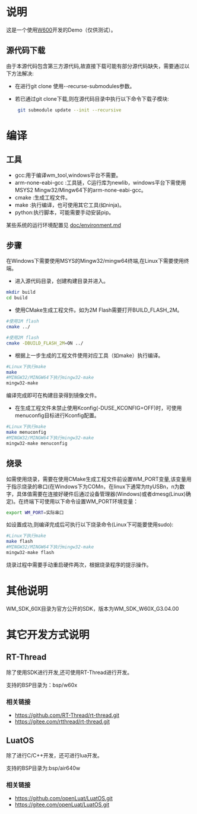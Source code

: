 # 说明

这是一个使用[W600](https://www.winnermicro.com/html/1/156/158/497.html)开发的Demo（仅供测试）。
## 源代码下载

由于本源代码包含第三方源代码,故直接下载可能有部分源代码缺失，需要通过以下方法解决:

- 在进行git clone 使用--recurse-submodules参数。

- 若已通过git clone下载,则在源代码目录中执行以下命令下载子模块:

  ```bash
   git submodule update --init --recursive
  ```

# 编译

## 工具

- gcc:用于编译wm_tool,windows平台不需要。
- arm-none-eabi-gcc :工具链，C运行库为newlib，windows平台下需使用MSYS2 Mingw32/Mingw64下的arm-none-eabi-gcc。
- cmake :生成工程文件。
- make :执行编译，也可使用其它工具(如ninja)。
- python:执行脚本，可能需要手动安装pip。

某些系统的运行环境配置见  [doc/environment.md](doc/environment.md)

## 步骤

在Windows下需要使用MSYS的Mingw32/mingw64终端,在Linux下需要使用终端。

- 进入源代码目录，创建构建目录并进入。

```bash
mkdir build 
cd build
```

- 使用CMake生成工程文件。如为2M Flash需要打开BUILD_FLASH_2M。

```bash
#使用1M flash
cmake ../

#使用2M flash 
cmake -DBUILD_FLASH_2M=ON ../
```



- 根据上一步生成的工程文件使用对应工具（如make）执行编译。

```bash
#Linux下执行make
make
#MINGW32/MINGW64下执行mingw32-make
mingw32-make
```

编译完成即可在构建目录得到镜像文件。

- 在生成工程文件未禁止使用Kconfig(-DUSE_KCONFIG=OFF)时，可使用menuconfig目标进行Kconfig配置。

```bash
#Linux下执行make
make menuconfig
#MINGW32/MINGW64下执行mingw32-make
mingw32-make menuconfig
```



## 烧录

如需使用烧录，需要在使用CMake生成工程文件前设置WM_PORT变量,该变量用于指示烧录的串口(在Windows下为COMn，在linux下通常为ttyUSBn，n为数字，具体值需要在连接好硬件后通过设备管理器(Windows)或者dmesg(Linux)确定)。在终端下可使用以下命令设置WM_PORT环境变量：

```bash
export WM_PORT=实际串口
```

如设置成功,则编译完成后可执行以下烧录命令(Linux下可能要使用sudo):

```bash
#Linux下执行make
make flash
#MINGW32/MINGW64下执行mingw32-make
mingw32-make flash
```

烧录过程中需要手动重启硬件两次，根据烧录程序的提示操作。

# 其他说明

WM_SDK_60X目录为官方公开的SDK，版本为WM_SDK_W60X_G3.04.00



# 其它开发方式说明

## RT-Thread

除了使用SDK进行开发,还可使用RT-Thread进行开发。

支持的BSP目录为：bsp/w60x

### 相关链接

- https://github.com/RT-Thread/rt-thread.git
- https://gitee.com/rtthread/rt-thread.git

## LuatOS

除了进行C/C++开发，还可进行lua开发。

支持的BSP目录为:bsp/air640w

### 相关链接

- https://github.com/openLuat/LuatOS.git
- https://gitee.com/openLuat/LuatOS.git
